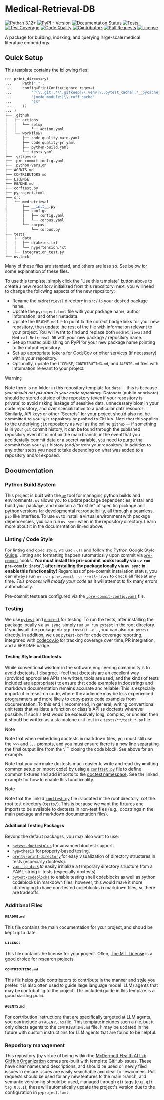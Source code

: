 # Medical-Retrieval-DB

[![Python 3.12+](https://img.shields.io/badge/-Python_3.12+-blue?logo=python&logoColor=white)](https://www.python.org/downloads/release/python-3100/)
[![PyPI - Version](https://img.shields.io/pypi/v/package_name)](https://pypi.org/project/package_name/)
[![Documentation Status](https://readthedocs.org/projects/package_name/badge/?version=latest)](https://package_name.readthedocs.io/en/latest/?badge=latest)
[![Tests](https://github.com/McDermottHealthAI/Medical-Retrieval-DB/actions/workflows/tests.yaml/badge.svg)](https://github.com/McDermottHealthAI/Medical-Retrieval-DB/actions/workflows/tests.yaml)
[![Test Coverage](https://codecov.io/github/McDermottHealthAI/MHAL-template/graph/badge.svg?token=BV119L5JQJ)](https://codecov.io/github/McDermottHealthAI/MHAL-template)
[![Code Quality](https://github.com/McDermottHealthAI/Medical-Retrieval-DB/actions/workflows/code-quality-main.yaml/badge.svg)](https://github.com/McDermottHealthAI/Medical-Retrieval-DB/actions/workflows/code-quality-main.yaml)
[![Contributors](https://img.shields.io/github/contributors/McDermottHealthAI/MHAL-template.svg)](https://github.com/McDermottHealthAI/package_name/graphs/contributors)
[![Pull Requests](https://img.shields.io/badge/PRs-welcome-brightgreen.svg)](https://github.com/McDermottHealthAI/package_name/pulls)
[![License](https://img.shields.io/badge/License-MIT-green.svg?labelColor=gray)](https://github.com/McDermottHealthAI/package_name#license)

A package for building, indexing, and querying large-scale medical literature embeddings.

## Quick Setup

This template contains the following files:

```python
>>> print_directory(
...     Path("."),
...     config=PrintConfig(ignore_regex=(
...         "^(\\.git|.*\\.gitkeep|\\.venv|\\.pytest_cache|.*__pycache__|.*\\.egg-info"
...         "|node_modules|\\.ruff_cache"
...         ")$"
...     ))
... )
├── .github
│   ├── actions
│   │   └── setup
│   │       └── action.yaml
│   └── workflows
│       ├── code-quality-main.yaml
│       ├── code-quality-pr.yaml
│       ├── python-build.yaml
│       └── tests.yaml
├── .gitignore
├── .pre-commit-config.yaml
├── .python-version
├── AGENTS.md
├── CONTRIBUTORS.md
├── LICENSE
├── README.md
├── conftest.py
├── pyproject.toml
├── src
│   └── medretrieval
│       ├── __init__.py
│       ├── configs
│       │   ├── config.yaml
│       │   └── corpus.yaml
│       └── corpus
│           └── corpus.py
├── tests
│   ├── data
│   │   ├── diabetes.txt
│   │   └── hypertension.txt
│   └── integration_test.py
└── uv.lock

```

Many of these files are standard, and others are less so. See below for some explanation of these files.

To use this template, simply click the "Use this template" button above to create a new repository initialized
from this repository; next, you will need to change the following aspects of the new repository:

- Rename the `medretrieval` directory in `src/` to your desired package name.
- Update the `pyproject.toml` file with your package name, author information, and other metadata.
- Update the `README.md` file to point to the correct badge links for your new repository, then update the
    rest of the file with information relevant to your project. You will want to find and replace both
    `medretrieval` and `Medical-Retrieval-DB` with your new package / repository name.
- Set-up trusted publishing on PyPI for your new package name pointing to the output repository.
- Set-up appropriate tokens for CodeCov or other services (if necessary) within your repository.
- Optionally, update the `LICENSE`, `CONTRIBUTING.md`, and `AGENTS.md` files with information relevant to
    your project.

> [!WARNING]
> Note there is no folder in this repository template for `data` -- this is because _you should not put data in your code repository_. Datasets (public or private) should be stored outside of the repository (even if your repository is private) to avoid risking leakage of sensitive data, unnecessary bloat in your code repository, and over specialization to a particular data resource. Similarly, API keys or other "Secrets" for your project should also not be committed to your `git` repository or pushed to GitHub. Note that this applies to the underlying `git` repository as well as the online `github` -- if something is in your `git` commit history, it can be found through the published repository even if it is not on the main branch; in the event that you accidentally commit data or a secret variable, you need to [purge](https://docs.github.com/en/authentication/keeping-your-account-and-data-secure/removing-sensitive-data-from-a-repository) that commit from your `git` history (and/or from your repository) in addition to any other steps you need to take depending on what was added to a repository and/or exposed.

## Documentation

### Python Build System

This project is built with the [`uv`](https://docs.astral.sh/uv/) tool for managing python builds and environments. `uv` allows you to update package dependencies, install and build your package, and maintain a "lockfile" of specific package and python versions for developmental reproducibility, all through a seamless, `pip` like interface. To use `uv` to install a virtual environment with package dependencies, you can run `uv sync` when in the repository directory. Learn more about it in the documentation linked above.

### Linting / Code Style

For linting and code style, we use [`ruff`](https://docs.astral.sh/ruff/) and follow the
[Python Google Style Guide](https://google.github.io/styleguide/pyguide.html). Linting and formatting happen
automatically upon commit via [`pre-commit`](https://pre-commit.com/) hooks. **You must install the pre-commit
hooks locally via `uv run pre-commit install` after installing the package locally via `uv sync` to enable this
functionality!** Regardless of pre-commit installation status, you can always run `uv run pre-commit run --all-files` to check all files at any time. _This process will modify your code_ as it will attempt to fix
many errors automatically.

Pre-commit tests are configured via the [`.pre-commit-config.yaml`](.pre-commit-config.yaml) file.

### Testing

We use [`pytest`](https://docs.pytest.org/en/stable/) and
[`doctest`](https://docs.python.org/3/library/doctest.html) for testing. To run the tests, after installing the
package locally via `uv sync`, simply run `uv run pytest` in the root directory. If you install the package via
`pip install -e .`, you can also run `pytest` directly. In addition, we use `pytest-cov` for code coverage
reporting, integrated with [codecov.io](https://about.codecov.io/) for tracking coverage over time, PR
integration, and a README badge.

#### Testing Style and Doctests

While conventional wisdom in the software engineering community is to avoid doctests, I disagree. I feel that
doctests are an excellent way (provided appropriate APIs are written, tools are used, and the kinds of tests
included are appropriate) to ensure that code examples in docstrings and markdown documentation remains
accurate and reliable. This is especially important in research code, where the audience may be less
experienced programmers and more likely to copy-paste code examples from documentation. To this end, I
recommend, in general, writing conventional unit tests that validate a function or class's API as doctests
wherever possible. If such a test would be excessively long, complex, or unclear, then it should be written as
a standalone unit test in a `tests/**/test_*.py` file.

> [!NOTE]
> Note that when embedding doctests in markdown files, you must still use the `>>>` and `...` prompts, and you
> must ensure there is a new line separating the final output line from the `\`\`\`\` closing the code block.
> See above for an example.

Note that you can make doctests much easier to write and read (by omitting common setup or import code) by
using a [`conftest.py`](conftest.py) file to define common fixtures and add imports to the
[doctest namespace](https://docs.pytest.org/en/stable/how-to/doctest.html#doctest-namespace-fixture).
See the linked example for how to enable this functionality.

> [!NOTE]
> Note that the linked [`conftest.py`](conftest.py) file is located in the root directory, _not_ the root test
> directory (`tests/`). This is because we want the fixtures and imports to be available to doctests in
> non-test files (e.g., docstrings in the main package and markdown documentation files).

#### Additional Testing Packages

Beyond the default packages, you may also want to use:

- [`pytest-doctestplus`](https://github.com/scientific-python/pytest-doctestplus) for advanced doctest
    support.
- [`hypothesis`](https://hypothesis.readthedocs.io/en/latest/) for property-based testing.
- [`pretty-print-directory`](https://github.com/mmcdermott/pretty-print-directory) for easy
    visualization of directory structures in tests (especially doctests).
- [`yaml_to_disk`](https://github.com/mmcdermott/yaml_to_disk) to easily initialize a temporary directory
    structure from a YAML string in tests (especially doctests).
- [`pytest-codeblocks`](https://github.com/nschloe/pytest-codeblocks) to enable testing shell codeblocks as
    well as python codeblocks in markdown files; however, this would make it more challenging to have
    non-tested codeblocks in markdown files, so there are tradeoffs.

### Additional Files

#### `README.md`

This file contains the main documentation for your project, and should be kept up to date.

#### `LICENSE`

This file contains the license for your project. Often, [The MIT License](https://opensource.org/license/mit)
is a good choice for research projects.

#### `CONTRIBUTING.md`

This file helps guide contributors to contribute in the manner and style you prefer. It is also often used to
guide large language model (LLM) agents that may be contributing to the project. The included guide in this
template is a good starting point.

#### `AGENTS.md`

For contribution instructions that are specifically targeted at LLM agents, you can include an `AGENTS.md`
file. This template includes such a file, but it only directs agents to the `CONTRIBUTING.md` file. It may be
updated in the future with custom instructions for LLM agents that are found to be helpful.

### Repository management

This repository (by virtue of being within the [McDermott Health AI Lab GitHub
Organization](https://github.com/McDermottHealthAI) comes pre-built with template GitHub issues. These have
clear names and descriptions, and should be used on newly filed issues to ensure issues are easily searchable
and clear to newcomers. Pull requests should be used for any new features to the main branch, and semantic
versioning should be used, managed through `git` tags (e.g., `git tag 0.0.1`); these will automatically update
the project's version due to the configuration in `pyproject.toml`.
